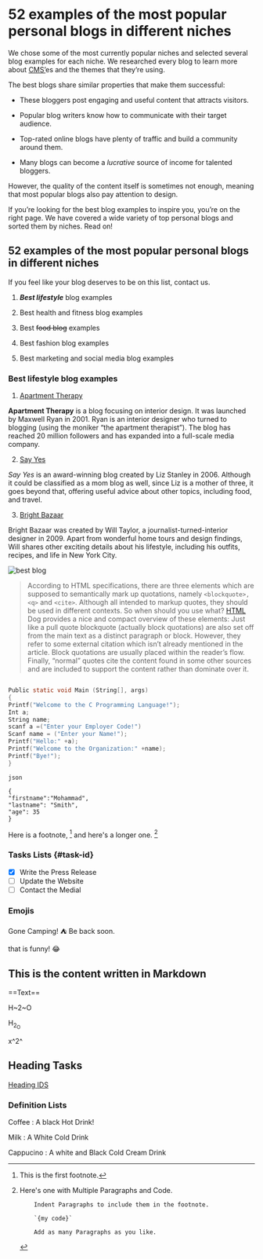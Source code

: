 
# 52 examples of the most popular **personal blogs** in different niches

We chose some of the most currently popular niches and selected several blog examples for each niche. We researched every blog to learn more about [CMS’](https://firstsiteguide.com/cms-stats/)es and the themes that they’re using.

The best blogs share similar properties that make them successful: 

* These bloggers post engaging and useful content that attracts visitors.

* Popular blog writers know how to communicate with their target audience.

* Top-rated online blogs have plenty of traffic and build a community around them. 

* Many blogs can become a _lucrative_ source of income for talented bloggers.

However, the quality of the content itself is sometimes not enough, meaning that most popular blogs also pay attention to design.

If you’re looking for the best blog examples to inspire you, you’re on the right page. We have covered a wide variety of top personal blogs and sorted them by niches. Read on!

## 52 examples of the most popular personal blogs in different niches

If you feel like your blog deserves to be on this list, contact us.

1. **_Best lifestyle_** blog examples

2. Best health and fitness blog examples

3. Best ~~food blog~~ examples

4. Best fashion blog examples

5. Best marketing and social media blog examples


### Best lifestyle blog examples

1. [Apartment Therapy](https://www.apartmenttherapy.com/)

**Apartment Therapy** is a blog focusing on interior design. It was launched by Maxwell Ryan in 2001. Ryan is an interior designer who turned to blogging (using the moniker “the apartment therapist”). The blog has reached 20 million followers and has expanded into a full-scale media company.

2. [Say Yes](https://sayyes.com/.)

_Say Yes_ is an award-winning blog created by Liz Stanley in 2006. Although it could be classified as a mom blog as well, since Liz is a mother of three, it goes beyond that, offering useful advice about other topics, including food, and travel.

3. [Bright Bazaar](https://www.brightbazaarblog.com/)

Bright Bazaar was created by Will Taylor, a journalist-turned-interior designer in 2009. Apart from wonderful home tours and design findings, Will shares other exciting details about his lifestyle, including his outfits, recipes, and life in New York City.

![best blog](https://firstsiteguide.com/wp-content/uploads/2021/01/Best-mom-blog-examples-1.png)


>According to HTML specifications, there are three elements which are supposed to semantically mark up quotations, namely `<blockquote>,` `<q>` and `<cite>`. Although all intended to markup quotes, they should be used in different contexts. So when should you use what? [HTML](https://htmldog.com/reference/htmltags/) Dog provides a nice and compact overview of these elements:
>Just like a pull quote blockquote (actually block quotations) are also set off from the main text as a distinct paragraph or block. However, they refer to some external citation which isn’t already mentioned in the article. Block quotations are usually placed within the reader’s flow.
>Finally, “normal” quotes cite the content found in some other sources and are included to support the content rather than dominate over it.

```C

Public static void Main (String[], args)
{
Printf("Welcome to the C Programming Language!");
Int a;
String name;
scanf a =("Enter your Employer Code!")
Scanf name = ("Enter your Name!");
Printf("Hello:" +a);
Printf("Welcome to the Organization:" +name);
Printf("Bye!");
}

```

```
json

{
"firstname":"Mohammad",
"lastname": "Smith",
"age": 35
}

```

Here is a footnote, [^1] and here's a longer one. [^bignote]

[^1]: This is the first footnote.

[^bignote]: Here's one with Multiple Paragraphs and Code.
			
			Indent Paragraphs to include them in the footnote.
			
			`{my code}`
			
			Add as many Paragraphs as you like.
			
### Tasks Lists {#task-id}

- [x] Write the Press Release
- [ ] Update the Website
- [ ] Contact the Medial

### Emojis

Gone Camping! :tent: Be back soon.

that is funny! :joy:


## This is the content written in Markdown

==Text==

H~2~O

H<sub>2<sub>O

x^2^

## Heading Tasks

[Heading IDS](#task-id)


### Definition Lists
Coffee
: A black Hot Drink!

Milk
: A White Cold Drink

Cappucino
: A white and Black Cold Cream Drink